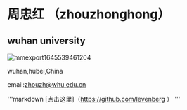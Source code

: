 # 周忠红 （zhouzhonghong）
## wuhan university
 ![mmexport1645539461204](https://github.com/user-attachments/assets/4712835b-6152-45da-8abb-a5e5b9169caa)


wuhan,hubei,China

email:zhouzh@whu.edu.cn

'''markdown
[点击这里]（https://github.com/levenberg ）
'''
 
